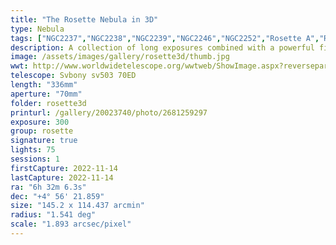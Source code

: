 ```yaml
---
title: "The Rosette Nebula in 3D"
type: Nebula
tags: ["NGC2237","NGC2238","NGC2239","NGC2246","NGC2252","Rosette A","Rosette B","Rosette Nebula","The star 12 Mon"]
description: A collection of long exposures combined with a powerful filter and some post-processing reveals the intricate structure and detail of the Rosette Nebula in three dimensions. An oxygen rich core is bathed in blue light that ionizes the dust and gas surrounding the core and causes it to radiate reddish hygroden alpha. Tentrils of dust snake across the opening as the edges fade into the canopy of stars.
image: /assets/images/gallery/rosette3d/thumb.jpg
wwt: http://www.worldwidetelescope.org/wwtweb/ShowImage.aspx?reverseparity=False&scale=1.893093&name=rosette3d.jpg&imageurl=https://deepskyworkflows.com/assets/images/gallery/rosette3d/rosette3d.jpg&credits=Jeremy+Likness+at+DeepSkyWorkflows.com+(All+Rights+Reserved)&creditsUrl=&ra=98.240961&dec=5.073146&x=2065.2&y=2230.0&rotation=-151.51&thumb=https://deepskyworkflows.com/assets/images/gallery/rosette3d/thumb.jpg
telescope: Svbony sv503 70ED
length: "336mm"
aperture: "70mm"
folder: rosette3d
printurl: /gallery/20023740/photo/2681259297
exposure: 300
group: rosette
signature: true
lights: 75
sessions: 1
firstCapture: 2022-11-14
lastCapture: 2022-11-14
ra: "6h 32m 6.3s"
dec: "+4° 56' 21.859"
size: "145.2 x 114.437 arcmin"
radius: "1.541 deg"
scale: "1.893 arcsec/pixel"
---
```

